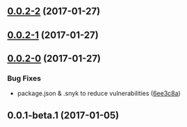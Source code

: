<a name="0.0.2-2"></a>
## [0.0.2-2](https://github.com/infra-geo-ouverte/igo2/compare/0.0.2-1...0.0.2-2) (2017-01-27)



<a name="0.0.2-1"></a>
## [0.0.2-1](https://github.com/infra-geo-ouverte/igo2/compare/v0.0.2-0...0.0.2-1) (2017-01-27)



<a name="0.0.2-0"></a>
## [0.0.2-0](https://github.com/infra-geo-ouverte/igo2/compare/v0.0.1-beta.1...v0.0.2-0) (2017-01-27)


### Bug Fixes

* package.json & .snyk to reduce vulnerabilities ([6ee3c8a](https://github.com/infra-geo-ouverte/igo2/commit/6ee3c8a))



<a name="0.0.1-beta.1"></a>
## 0.0.1-beta.1 (2017-01-05)




